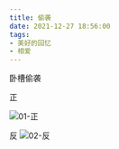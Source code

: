 ```yaml
---
title: 偷袭
date: 2021-12-27 18:56:00
tags:
- 美好的回忆
- 相爱
---
```


卧槽偷袭

<!-- more -->

正

![01-正](01-正.jpg)


反
![02-反](02-反.jpg)
